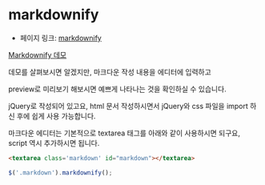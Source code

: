 # markdownify

 - 페이지 링크: [markdownify](https://github.com/tibastral/markdownify)

[Markdownify 데모](http://tibastral.github.io/markdownify)

데모를 살펴보시면 알겠지만, 마크다운 작성 내용을 에디터에 입력하고

preview로 미리보기 해보시면 예쁘게 나타나는 것을 확인하실 수 있습니다.

jQuery로 작성되어 있고요, html 문서 작성하시면서 jQuery와 css 파일을 import 하신 후에 쉽게 사용 가능합니다.

마크다운 에디터는 기본적으로 textarea 태그를 아래와 같이 사용하시면 되구요, script 역시 추가하시면 됩니다.

```html
<textarea class='markdown' id="markdown"></textarea>
```

```js
$('.markdown').markdownify();
```